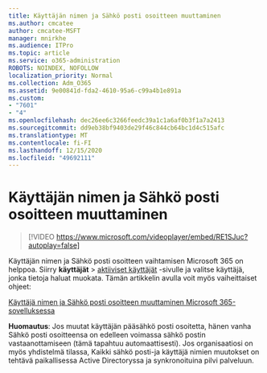 ```yaml
---
title: Käyttäjän nimen ja Sähkö posti osoitteen muuttaminen
ms.author: cmcatee
author: cmcatee-MSFT
manager: mnirkhe
ms.audience: ITPro
ms.topic: article
ms.service: o365-administration
ROBOTS: NOINDEX, NOFOLLOW
localization_priority: Normal
ms.collection: Adm_O365
ms.assetid: 9e00841d-fda2-4610-95a6-c99a4b1e891a
ms.custom:
- "7601"
- "4"
ms.openlocfilehash: dec26ee6c3266feedc39a1c1a6af0b3f1a7a2413
ms.sourcegitcommit: dd9eb38bf9403de29f46c844cb64bc1d4c515afc
ms.translationtype: MT
ms.contentlocale: fi-FI
ms.lasthandoff: 12/15/2020
ms.locfileid: "49692111"
---
```

# <a name="change-a-users-name-and-email-address"></a>Käyttäjän nimen ja Sähkö posti osoitteen muuttaminen

> [!VIDEO https://www.microsoft.com/videoplayer/embed/RE1SJuc?autoplay=false]

Käyttäjän nimen ja Sähkö posti osoitteen vaihtamisen Microsoft 365 on helppoa. Siirry **käyttäjät** \> [aktiiviset käyttäjät](https://go.microsoft.com/fwlink/p/?linkid=834822) -sivulle ja valitse käyttäjä, jonka tietoja haluat muokata. Tämän artikkelin avulla voit myös vaiheittaiset ohjeet:
  
[Käyttäjä nimen ja Sähkö posti osoitteen muuttaminen Microsoft 365-sovelluksessa](https://docs.microsoft.com/microsoft-365/admin/add-users/change-a-user-name-and-email-address)
  
 **Huomautus**: Jos muutat käyttäjän pääsähkö posti osoitetta, hänen vanha Sähkö posti osoitteensa on edelleen voimassa sähkö postin vastaanottamiseen (tämä tapahtuu automaattisesti). Jos organisaatiosi on myös yhdistelmä tilassa, Kaikki sähkö posti-ja käyttäjä nimien muutokset on tehtävä paikallisessa Active Directoryssa ja synkronoituina pilvi palveluun.